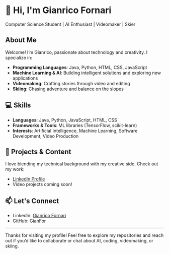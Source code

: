 # 👋 Hi, I'm Gianrico Fornari

Computer Science Student | AI Enthusiast | Videomaker | Skier

## About Me

Welcome! I’m Gianrico, passionate about technology and creativity. I specialize in:

- **Programming Languages**: Java, Python, HTML, CSS, JavaScript
- **Machine Learning & AI**: Building intelligent solutions and exploring new applications
- **Videomaking**: Crafting stories through video and editing
- **Skiing**: Chasing adventure and balance on the slopes

## 💻 Skills

- **Languages**: Java, Python, JavaScript, HTML, CSS
- **Frameworks & Tools**: ML libraries (TensorFlow, scikit-learn)
- **Interests**: Artificial Intelligence, Machine Learning, Software Development, Video Production

## 🎥 Projects & Content

I love blending my technical background with my creative side. Check out my work:

- [LinkedIn Profile](https://www.linkedin.com/in/gianrico-fornari/)
- Video projects coming soon!

## 📫 Let's Connect

- LinkedIn: [Gianrico Fornari](https://www.linkedin.com/in/gianrico-fornari/)
- GitHub: [GianFor](https://github.com/GianFor)

---

Thanks for visiting my profile! Feel free to explore my repositories and reach out if you’d like to collaborate or chat about AI, coding, videomaking, or skiing.
